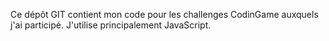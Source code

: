 Ce dépôt GIT contient mon code pour les challenges CodinGame auxquels j'ai participé. J'utilise principalement JavaScript.